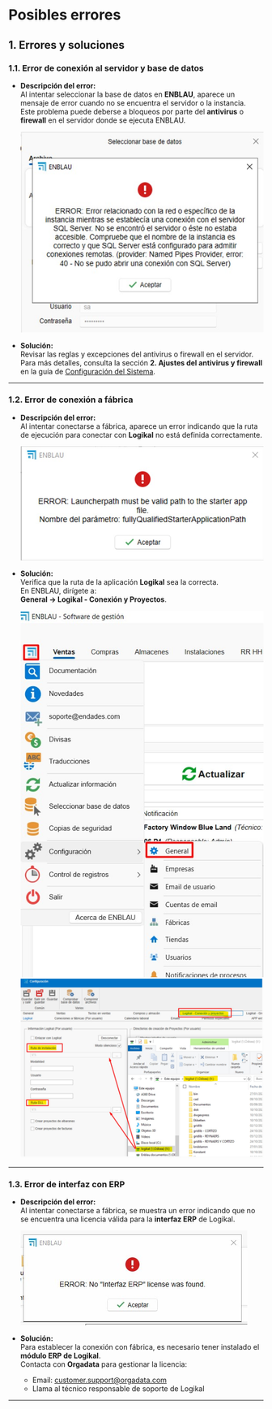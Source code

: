 # Posibles errores

## 1. Errores y soluciones

### 1.1. Error de conexión al servidor y base de datos

- **Descripción del error:**  
  Al intentar seleccionar la base de datos en **ENBLAU**, aparece un mensaje de error cuando no se encuentra el servidor o la instancia.  
  Este problema puede deberse a bloqueos por parte del **antivirus** o **firewall** en el servidor donde se ejecuta ENBLAU.

  ![Error base de datos](images/Erros/error_bdd.jpg)

- **Solución:**  
  Revisar las reglas y excepciones del antivirus o firewall en el servidor.  
  Para más detalles, consulta la sección **2. Ajustes del antivirus y firewall** en la guía de [Configuración del Sistema](Configuracion_Sistema.md).

---

### 1.2. Error de conexión a fábrica

- **Descripción del error:**  
  Al intentar conectarse a fábrica, aparece un error indicando que la ruta de ejecución para conectar con **Logikal** no está definida correctamente.

  ![Error ruta](images/Erros/error_path.jpg)

- **Solución:**  
  Verifica que la ruta de la aplicación **Logikal** sea la correcta.  
  En ENBLAU, dirígete a:  
  **General → Logikal - Conexión y Proyectos**.

  ![Solución ruta 1](images/Erros/solucion_path2.jpg)  
  ![Solución ruta 2](images/Erros/solucion_path.jpg)

---

### 1.3. Error de interfaz con ERP

- **Descripción del error:**  
  Al intentar conectarse a fábrica, se muestra un error indicando que no se encuentra una licencia válida para la **interfaz ERP** de Logikal.

  ![Error ERP Logikal](images/Erros/error_ERP.jpg)

- **Solución:**  
  Para establecer la conexión con fábrica, es necesario tener instalado el **módulo ERP de Logikal**.  
  Contacta con **Orgadata** para gestionar la licencia:

  - Email: [customer.support@orgadata.com](mailto:customer.support@orgadata.com)  
  - Llama al técnico responsable de soporte de Logikal

---

